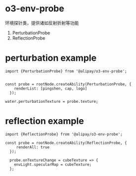 # o3-env-probe
环境探针类，提供诸如反射折射等功能

1. PerturbationProbe
2. ReflectionProbe

# perturbation example
```
import {PerturbationProbe} from '@alipay/o3-env-probe';


const probe = rootNode.createAbility(PerturbationProbe, {
    renderList: [pingshen, cap, logo]
  });

water.perturbationTexture = probe.texture;

```


# reflection example
```
import {ReflectionProbe} from '@alipay/o3-env-probe';

const probe = rootNode.createAbility(ReflectionProbe, {
     renderAll: true
  });

  probe.onTextureChange = cubeTexture => {
    envLight.specularMap = cubeTexture;
  };

```

